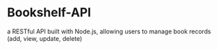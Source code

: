 # Bookshelf-API
 a RESTful API built with Node.js, allowing users to manage book records (add, view, update, delete)
